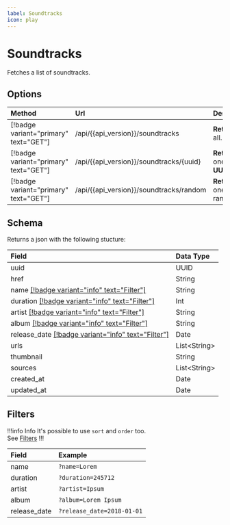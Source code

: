 ```yaml
---
label: Soundtracks
icon: play
---
```


# Soundtracks

Fetches a list of soundtracks.

## Options

| Method                                | Url                                       | Description                    |
| :------------------------------------ | :---------------------------------------- | :----------------------------- |
| [!badge variant="primary" text="GET"] | /api/{{api_version}}/soundtracks          | **Retrieves** all.             |
| [!badge variant="primary" text="GET"] | /api/{{api_version}}/soundtracks/\{uuid\} | **Retrieves** one by **UUID**. |
| [!badge variant="primary" text="GET"] | /api/{{api_version}}/soundtracks/random   | **Retrieves** one random.      |

## Schema

Returns a json with the following stucture:

| Field                                                          | Data Type      |
| :------------------------------------------------------------- | :------------- |
| uuid                                                           | UUID           |
| href                                                           | String         |
| name [[!badge variant="info" text="Filter"]](#filters)         | String         |
| duration [[!badge variant="info" text="Filter"]](#filters)     | Int            |
| artist [[!badge variant="info" text="Filter"]](#filters)       | String         |
| album [[!badge variant="info" text="Filter"]](#filters)        | String         |
| release_date [[!badge variant="info" text="Filter"]](#filters) | Date           |
| urls                                                           | List\<String\> |
| thumbnail                                                      | String         |
| sources                                                        | List\<String\> |
| created_at                                                     | Date           |
| updated_at                                                     | Date           |

## Filters

!!!info Info
It's possible to use `sort` and `order` too. \
See [Filters](../Guides/Filters.md)
!!!

| Field        | Example                    |
| :----------- | :------------------------- |
| name         | `?name=Lorem`              |
| duration     | `?duration=245712`         |
| artist       | `?artist=Ipsum`            |
| album        | `?album=Lorem Ipsum`       |
| release_date | `?release_date=2018-01-01` |
